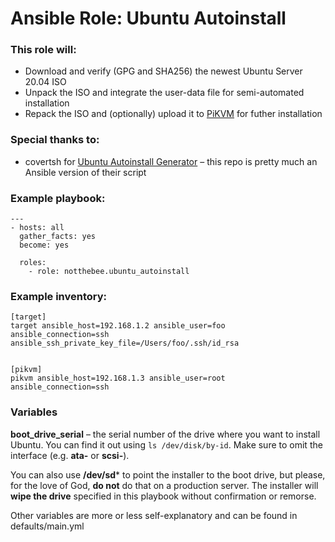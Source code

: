 # Ansible Role: Ubuntu Autoinstall

### This role will:
* Download and verify (GPG and SHA256) the newest Ubuntu Server 20.04 ISO
* Unpack the ISO and integrate the user-data file for semi-automated installation
* Repack the ISO and (optionally) upload it to [PiKVM](https://pikvm.org/) for futher installation

### Special thanks to:
* covertsh for [Ubuntu Autoinstall Generator](https://github.com/covertsh/ubuntu-autoinstall-generator) – this repo is pretty much an Ansible version of their script


### Example playbook:
```
---
- hosts: all
  gather_facts: yes
  become: yes

  roles:
    - role: notthebee.ubuntu_autoinstall
```

### Example inventory:
```
[target]
target ansible_host=192.168.1.2 ansible_user=foo ansible_connection=ssh ansible_ssh_private_key_file=/Users/foo/.ssh/id_rsa


[pikvm]
pikvm ansible_host=192.168.1.3 ansible_user=root ansible_connection=ssh
```

### Variables
**boot_drive_serial** – the serial number of the drive where you want to install Ubuntu. You can find it out using `ls /dev/disk/by-id`. Make sure to omit the interface (e.g. **ata-** or **scsi-**).

You can also use **/dev/sd*** to point the installer to the boot drive, but please, for the love of God, **do not** do that on a production server. The installer will **wipe the drive** specified in this playbook without confirmation or remorse.

Other variables are more or less self-explanatory and can be found in defaults/main.yml